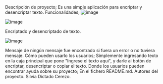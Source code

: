 Descripción de proyecto;
Es una simple aplicación para encriptar y desencriptar texto.
Funcionalidades;
![image](https://github.com/user-attachments/assets/1cf7f98e-dbaa-47dc-9b0a-ef60f8e9bb61)

![image](https://github.com/user-attachments/assets/eabdb518-b003-4510-8277-3325ea0ba0c7)

Encriptado y desencriptado de texto.

![image](https://github.com/user-attachments/assets/f8302e7d-43ca-40f8-92d7-763326612baf)

Mensaje de ningún mensaje fue encontrado si fuera un error o no tuviera mensaje.
Cómo pueden usarlo los usuarios;
Simplemente ingresando texto en la caja principal que pone "Ingrese el texto aqui", y darle al botón de encriptar, desencriptar o copiar el texto.
Donde los usuarios pueden encontrar ayuda sobre su proyecto;
En el fichero README.md.
Autores del proyecto.
Silvia Dictado Cerezo.
